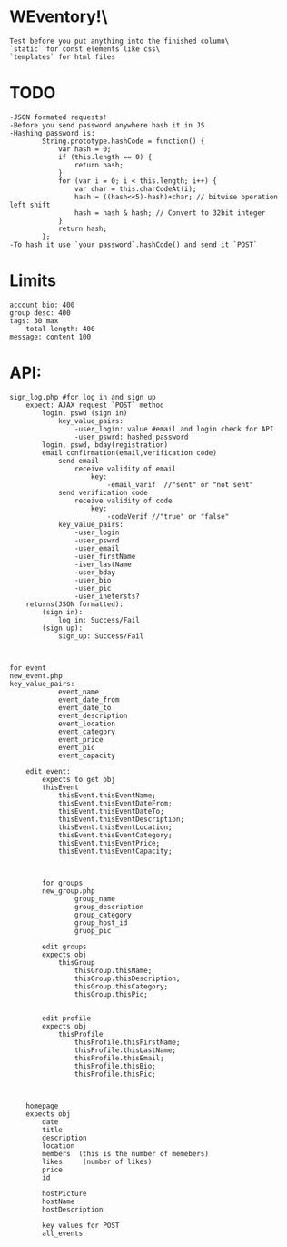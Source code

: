 # WEventory!\
    Test before you put anything into the finished column\
    `static` for const elements like css\
    `templates` for html files
    
# TODO
    -JSON formated requests!
    -Before you send password anywhere hash it in JS
    -Hashing password is:
            String.prototype.hashCode = function() {
                var hash = 0;
                if (this.length == 0) {
                    return hash;
                }
                for (var i = 0; i < this.length; i++) {
                    var char = this.charCodeAt(i);
                    hash = ((hash<<5)-hash)+char; // bitwise operation left shift
                    hash = hash & hash; // Convert to 32bit integer
                }
                return hash;
            };
    -To hash it use `your password`.hashCode() and send it `POST`


# Limits
    account bio: 400
    group desc: 400
    tags: 30 max
        total length: 400
    message: content 100
    



# API:
    sign_log.php #for log in and sign up
        expect: AJAX request `POST` method 
            login, pswd (sign in)
                key_value_pairs:
                    -user_login: value #email and login check for API
                    -user_pswrd: hashed password
            login, pswd, bday(registration)
            email confirmation(email,verification code)
                send email
                    receive validity of email
                        key:
                            -email_varif  //"sent" or "not sent"
                send verification code
                    receive validity of code
                        key:
                            -codeVerif //"true" or "false"            
                key_value_pairs:
                    -user_login
                    -user_pswrd
                    -user_email
                    -user_firstName
                    -iser_lastName
                    -user_bday
                    -user_bio
                    -user_pic
                    -user_inetersts?
        returns(JSON formatted):
            (sign in):
                log_in: Success/Fail
            (sign up):
                sign_up: Success/Fail



    for event 
    new_event.php
    key_value_pairs:
                event_name
                event_date_from
                event_date_to
                event_description
                event_location
                event_category
                event_price
                event_pic
                event_capacity

        edit event: 
            expects to get obj
            thisEvent 
                thisEvent.thisEventName;
                thisEvent.thisEventDateFrom;
                thisEvent.thisEventDateTo;
                thisEvent.thisEventDescription;
                thisEvent.thisEventLocation;
                thisEvent.thisEventCategory;
                thisEvent.thisEventPrice;
                thisEvent.thisEventCapacity;



            for groups 
            new_group.php
                    group_name
                    group_description
                    group_category
                    group_host_id
                    gruop_pic

            edit groups 
            expects obj 
                thisGroup
                    thisGroup.thisName;
                    thisGroup.thisDescription;
                    thisGroup.thisCategory;
                    thisGroup.thisPic;


            edit profile 
            expects obj 
                thisProfile
                    thisProfile.thisFirstName;
                    thisProfile.thisLastName;
                    thisProfile.thisEmail;
                    thisProfile.thisBio;
                    thisProfile.thisPic;



        homepage 
        expects obj 
            date
            title
            description
            location 
            members  (this is the number of memebers) 
            likes     (number of likes)
            price
            id

            hostPicture
            hostName
            hostDescription

            key values for POST 
            all_events
